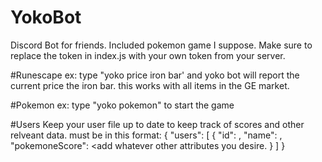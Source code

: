 # YokoBot
Discord Bot for friends. Included pokemon game I suppose.
Make sure to replace the token in index.js with your own token from your server.



#Runescape
ex: type "yoko price iron bar'
and yoko bot will report the current price the iron bar.
this works with all items in the GE market.


#Pokemon
ex: type "yoko pokemon" to start the game


#Users
Keep your user file up to date to keep track of scores and other relveant data.
must be in this format:
{ "users":
  [
    {
      "id": <id of user>,
      "name": <name to identify user>,
      "pokemoneScore": <current score in pokemon guess game>
      <add whatever other attributes you desire.
    }
  ]
}
